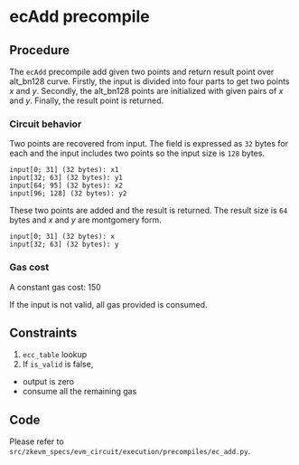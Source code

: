 # ecAdd precompile

## Procedure

The `ecAdd` precompile add given two points and return result point over alt_bn128 curve. Firstly, the input is divided into four parts to get two points $x$ and $y$. Secondly, the alt_bn128 points are initialized with given pairs of $x$ and $y$. Finally, the result point is returned.

### Circuit behavior

Two points are recovered from input. The field is expressed as `32` bytes for each and the input includes two points so the input size is `128` bytes.

```
input[0; 31] (32 bytes): x1
input[32; 63] (32 bytes): y1
input[64; 95] (32 bytes): x2
input[96; 128] (32 bytes): y2
```

These two points are added and the result is returned. The result size is `64` bytes and $x$ and $y$ are montgomery form.

```
input[0; 31] (32 bytes): x
input[32; 63] (32 bytes): y
```

### Gas cost

A constant gas cost: 150

If the input is not valid, all gas provided is consumed.

## Constraints

1. `ecc_table` lookup
2. If `is_valid` is false,
  - output is zero
  - consume all the remaining gas

## Code

Please refer to `src/zkevm_specs/evm_circuit/execution/precompiles/ec_add.py`.

